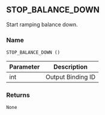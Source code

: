## STOP\_BALANCE\_DOWN

Start ramping balance down.


### Name

`STOP_BALANCE_DOWN ()`


| Parameter | Description       |
| --------- | ----------------- |
| int       | Output Binding ID |


### Returns

`None`